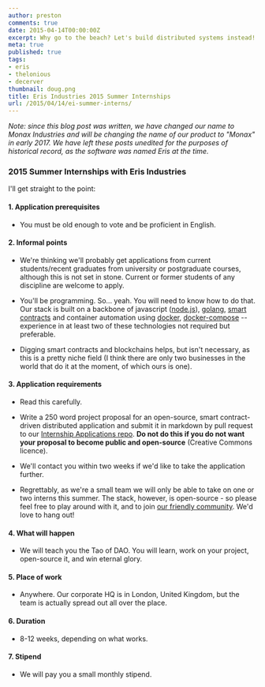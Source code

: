 ```yaml
---
author: preston
comments: true
date: 2015-04-14T00:00:00Z
excerpt: Why go to the beach? Let's build distributed systems instead!
meta: true
published: true
tags:
- eris
- thelonious
- decerver
thumbnail: doug.png
title: Eris Industries 2015 Summer Internships
url: /2015/04/14/ei-summer-interns/
---
```


<div class="note">
	<em>Note: since this blog post was written, we have changed our name to Monax Industries and will be changing the name of our product to "Monax" in early 2017. We have left these posts unedited for the purposes of historical record, as the software was named Eris at the time.</em>
</div>

### 2015 Summer Internships with Eris Industries

I'll get straight to the point:

#### 1. Application prerequisites

* You must be old enough to vote and be proficient in English.

#### 2. Informal points

* We're thinking we'll probably get applications from current students/recent graduates from university or postgraduate courses, although this is not set in stone. Current or former students of any discipline are welcome to apply.

* You'll be programming. So... yeah. You will need to know how to do that. Our stack is built on a backbone of javascript ([node.js](https://nodejs.org/)), [golang](http://golang.org/), [smart contracts](/docs/solidity/) and container automation using [docker](https://www.docker.com/), [docker-compose](https://docs.docker.com/compose/) -- experience in at least two of these technologies not required but preferable.

* Digging smart contracts and blockchains helps, but isn't necessary, as this is a pretty niche field (I think there are only two businesses in the world that do it at the moment, of which ours is one).

#### 3. Application requirements

* Read this carefully.

* Write a 250 word project proposal for an open-source, smart contract-driven distributed application and submit it in markdown by pull request to our [Internship Applications repo](https://github.com/monax/internships). **Do not do this if you do not want your proposal to become public and open-source** (Creative Commons licence).

* We'll contact you within two weeks if we'd like to take the application further.

* Regrettably, as we're a small team we will only be able to take on one or two interns this summer. The stack, however, is open-source - so please feel free to play around with it, and to join [our friendly community](http://reddit.com/r/erisindustries). We'd love to hang out!

#### 4. What will happen

* We will teach you the Tao of DAO. You will learn, work on your project, open-source it, and win eternal glory.

#### 5. Place of work

* Anywhere. Our corporate HQ is in London, United Kingdom, but the team is actually spread out all over the place.

#### 6. Duration

* 8-12 weeks, depending on what works.

#### 7. Stipend

* We will pay you a small monthly stipend.

